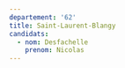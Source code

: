 ```yaml
---
departement: '62'
title: Saint-Laurent-Blangy
candidats:
  - nom: Desfachelle
    prenom: Nicolas
---
```

